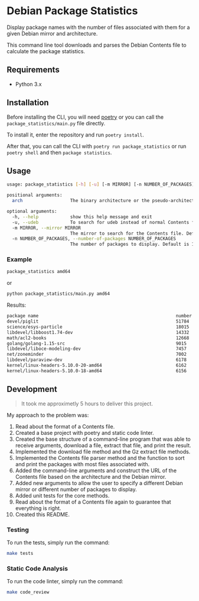 # Debian Package Statistics

Display package names with the number of files associated with them for a given Debian mirror and architecture.

This command line tool downloads and parses the Debian Contents file to calculate the package statistics.

## Requirements

- Python 3.x

## Installation

Before installing the CLI, you will need [poetry](https://python-poetry.org/docs/#installation) or you can call the `package_statistics/main.py` file directly.

To install it, enter the repository and run `poetry install`.

After that, you can call the CLI with `poetry run package_statistics` or run `poetry shell` and then `package statistics`.

## Usage

```bash
usage: package_statistics [-h] [-u] [-m MIRROR] [-n NUMBER_OF_PACKAGES] arch

positional arguments:
  arch                  The binary architecture or the pseudo-architecture of the Debian system (e.g. amd64, arm64, mips).

optional arguments:
  -h, --help            show this help message and exit
  -u, --udeb            To search for udeb instead of normal Contents file.
  -m MIRROR, --mirror MIRROR
                        The mirror to search for the Contents file. Default is http://ftp.uk.debian.org/debian/dists/stable/main.
  -n NUMBER_OF_PACKAGES, --number-of-packages NUMBER_OF_PACKAGES
                        The number of packages to display. Default is 10.
```

### Example

```bash
package_statistics amd64
```
or

```bash
python package_statistics/main.py amd64
```
Results:

```bash
package name                                                    number of files
devel/piglit                                                    51784
science/esys-particle                                           18015
libdevel/libboost1.74-dev                                       14332
math/acl2-books                                                 12668
golang/golang-1.15-src                                          9015
libdevel/liboce-modeling-dev                                    7457
net/zoneminder                                                  7002
libdevel/paraview-dev                                           6178
kernel/linux-headers-5.10.0-20-amd64                            6162
kernel/linux-headers-5.10.0-18-amd64                            6156
```

## Development

> It took me approximetly 5 hours to deliver this project.

My approach to the problem was:
1. Read about the format of a Contents file.
2. Created a base project with poetry and static code linter.
3. Created the base structure of a command-line program that was able to receive arguments, download a file, extract that file, and print the result.
4. Implemented the download file method and the Gz extract file methods.
5. Implemented the Contents file parser method and the function to sort and print the packages with most files associated with.
6. Added the command-line arguments and construct the URL of the Contents file based on the architecture and the Debian mirror.
7. Added new arguments to allow the user to specify a different Debian mirror or different number of packages to display.
8. Added unit tests for the core methods.
9. Read about the format of a Contents file again to guarantee that everything is right.
10. Created this README.

### Testing

To run the tests, simply run the command:

```bash
make tests
```

### Static Code Analysis

To run the code linter, simply run the command:

```bash
make code_review
```
